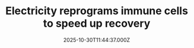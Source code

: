 ---
title: "Electricity reprograms immune cells to speed up recovery"
date: 2025-10-30T11:44:37.000Z
category: Health
externalLink: "https://www.sciencedaily.com/releases/2025/10/251029100202.htm"
image: ""
excerpt: "By electrically stimulating macrophages, scientists at Trinity College Dublin have found a way to calm inflammation and promote faster healing. The process turns these immune cells into tissue-repairing helpers, enhancing regeneration and blood vessel growth. Safe, effective, and based on human cells, this discovery could revolutionize treatments for inflammation and injury recovery.…"
---